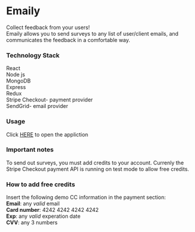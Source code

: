 # Emaily
Collect feedback from your users! <br/>
Emaily allows you to send surveys to any list of user/client emails, and communicates the feedback in a comfortable way.
### Technology Stack
React <br/>
Node js <br/>
MongoDB <br/>
Express <br/>
Redux <br/>
Stripe Checkout- payment provider <br/>
SendGrid- email provider <br/>

### Usage
Click [HERE](https://intense-chamber-30937.herokuapp.com/) to open the appliction

### Important notes
To send out surveys, you must add credits to your account. Currenly the Stripe Checkout payment API is running on test mode to allow free credits.

### How to add free credits
Insert the following demo CC information in the payment section: <br/>
**Email**: any *valid* email <br/>
**Card number**: 4242  4242  4242  4242 <br/> 
**Exp**: any *valid* experation date <br/>
**CVV**: any 3 numbers

